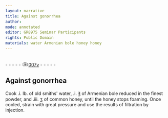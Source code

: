 ```yaml
---
layout: narrative
title: Against gonorrhea
author:
mode: annotated
editor: GR8975 Seminar Participants
rights: Public Domain
materials: water Armenian bole honey honey
---
```


 <br/>- - - - - <a href="http://gallica.bnf.fr/ark:/12148/btv1b10500001g/f20.image"><img src="../assets/photo-icon.png" alt="folio image: " style="display:inline-block; margin-bottom:-3px;"/>007v</a> - - - - - <br/> 
## Against gonorrhea

 
   Cook .i. lb. of old smiths' water, .i. ℥ of Armenian bole reduced in the finest powder, and .iii. ʒ of common honey, until the honey stops foaming. Once cooled, strain with great pressure and use the results of filtration by injection. 
 